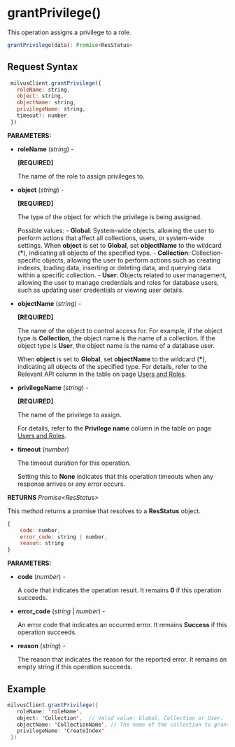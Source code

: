 # grantPrivilege()

This operation assigns a privilege to a role.

```javascript
grantPrivilege(data): Promise<ResStatus>
```

## Request Syntax

```javascript
 milvusClient.grantPrivilege({
   roleName: string,
   object: string,
   objectName: string,
   privilegeName: string,
   timeout?: number
 })
```

**PARAMETERS:**

- **roleName** (*string*) -

    **[REQUIRED]**

    The name of the role to assign privileges to.

- **object** (*string*) -

    **[REQUIRED]**

    The type of the object for which the privilege is being assigned.

    Possible values:
      - __Global__: System-wide objects, allowing the user to perform actions that affect all collections, users, or system-wide settings. When __object__ is set to __Global__, set __objectName__ to the wildcard (__*__), indicating all objects of the specified type.
      - __Collection__: Collection-specific objects, allowing the user to perform actions such as creating indexes, loading data, inserting or deleting data, and querying data within a specific collection.
      - __User__: Objects related to user management, allowing the user to manage credentials and roles for database users, such as updating user credentials or viewing user details.

- **objectName** (*string*) -

    **[REQUIRED]**

    The name of the object to control access for. For example, if the object type is __Collection__, the object name is the name of a collection. If the object type is __User__, the object name is the name of a database user.

    When __object__ is set to __Global__, set __objectName__ to the wildcard (__*__), indicating all objects of the specified type. For details, refer to the Relevant API column in the table on page [Users and Roles](https://milvus.io/docs/users_and_roles.md).

- **privilegeName** (*string*) -

    **[REQUIRED]**

    The name of the privilege to assign. 

    For details, refer to the **Privilege name** column in the table on page [Users and Roles](https://milvus.io/docs/users_and_roles.md).

- **timeout** (*number*)  

    The timeout duration for this operation. 

    Setting this to **None** indicates that this operation timeouts when any response arrives or any error occurs.

**RETURNS** *Promise\<ResStatus>*

This method returns a promise that resolves to a **ResStatus** object.

```javascript
{
    code: number,
    error_code: string | number,
    reason: string
}
```

**PARAMETERS:**

- **code** (*number*) -

    A code that indicates the operation result. It remains **0** if this operation succeeds.

- **error_code** (*string* | *number*) -

    An error code that indicates an occurred error. It remains **Success** if this operation succeeds. 

- **reason** (*string*) - 

    The reason that indicates the reason for the reported error. It remains an empty string if this operation succeeds.

## Example

```java
milvusClient.grantPrivilege({
   roleName: 'roleName',
   object: 'Collection',  // Valid value: Global, Collection or User.
   objectName: 'CollectionName', // The name of the collection to grant access to. Use "*" to grant access to all collections.
   privilegeName: 'CreateIndex'
 })
```
